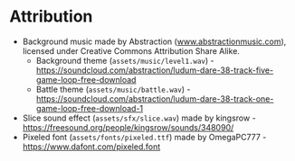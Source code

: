 Attribution
===========

- Background music made by Abstraction (www.abstractionmusic.com), licensed
  under Creative Commons Attribution Share Alike.
  - Background theme (`assets/music/level1.wav`) - https://soundcloud.com/abstraction/ludum-dare-38-track-five-game-loop-free-download
  - Battle theme (`assets/music/battle.wav`) - https://soundcloud.com/abstraction/ludum-dare-38-track-one-game-loop-free-download-1
- Slice sound effect (`assets/sfx/slice.wav`) made by kingsrow - https://freesound.org/people/kingsrow/sounds/348090/
- Pixeled font (`assets/fonts/pixeled.ttf`) made by OmegaPC777 - https://www.dafont.com/pixeled.font
